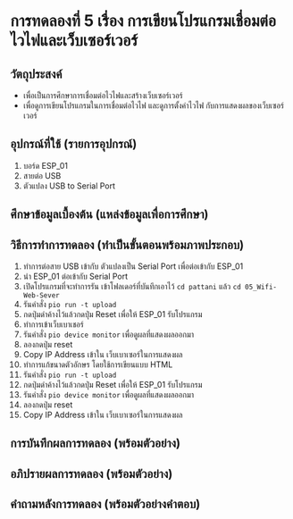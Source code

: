 # การทดลองที่ 5 เรื่อง การเขียนโปรแกรมเชื่อมต่อไวไฟและเว็บเซอร์เวอร์
## วัตถุประสงค์ 
  * เพื่อเป็นการศึกษาการเชื่อมต่อไวไฟและสร้างเว็บเซอร์เวอร์
  * เพื่อดูการเขียนโปรแกรมในการเชื่อมต่อไวไฟ และดูการตั้งค่าไวไฟ กับการแสดงผลของเว็บเซอร์เวอร์
## อุปกรณ์ที่ใช้ (รายการอุปกรณ์)
  1. บอร์ด ESP_01
  2. สายต่อ USB
  3. ตัวแปลง USB to Serial Port 
## ศึกษาข้อมูลเบื้องต้น (แหล่งข้อมูลเพื่อการศึกษา)
## วิธีการทำการทดลอง (ทำเป็นขั้นตอนพร้อมภาพประกอบ)
  1. ทำการต่อสาย USB เข้ากับ ตัวแปลงเป็น Serial Port เพื่อต่อเข้ากับ ESP_01
  2. นำ ESP_01 ต่อเข้ากับ Serial Port
  3. เปิดโปรแกรมที่จะทำการรัน เข้าโฟลเดอร์ที่บันทึกเอาไว้ `cd pattani` แล้ว `cd 05_Wifi-Web-Sever`
  4. รันคำสั่ง `pio run -t upload`
  5. กดปุ่มดำค้างไว้แล้วกดปุ่ม Reset เพื่อให้ ESP_01 รับโปรแกรม
  6. ทำการเข้าเว็บเบาเชอร์ 
  7. รันคำสั่ง `pio device monitor` เพื่อดูผลที่แสดงผลออกมา
  8. ลองกดปุ่ม reset
  9. Copy IP Address เข้าใน เว็บเบาเซอร์ในการแสดงผล
  10. ทำการแก้ขนาดตัวอักษร โดยใช้การเขียนแบบ HTML
  11. รันคำสั่ง `pio run -t upload`
  12. กดปุ่มดำค้างไว้แล้วกดปุ่ม Reset เพื่อให้ ESP_01 รับโปรแกรม
  13. รันคำสั่ง `pio device monitor` เพื่อดูผลที่แสดงผลออกมา
  14. ลองกดปุ่ม reset
  15. Copy IP Address เข้าใน เว็บเบาเซอร์ในการแสดงผล 
## การบันทึกผลการทดลอง (พร้อมตัวอย่าง)
## อภิปรายผลการทดลอง (พร้อมตัวอย่าง)
## คำถามหลังการทดลอง (พร้อมตัวอย่างคำตอบ)
